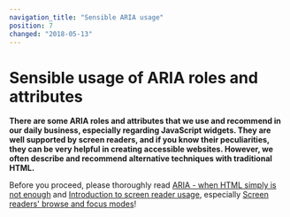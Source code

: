 ```yaml
---
navigation_title: "Sensible ARIA usage"
position: 7
changed: "2018-05-13"
---
```


# Sensible usage of ARIA roles and attributes

**There are some ARIA roles and attributes that we use and recommend in our daily business, especially regarding JavaScript widgets. They are well supported by screen readers, and if you know their peculiarities, they can be very helpful in creating accessible websites. However, we often describe and recommend alternative techniques with traditional HTML.**

Before you proceed, please thoroughly read [ARIA - when HTML simply is not enough](/knowledge/aria) and [Introduction to screen reader usage](/knowledge/screen-readers), especially [Screen readers' browse and focus modes](/knowledge/screen-readers/desktop/browse-focus-modes)!
